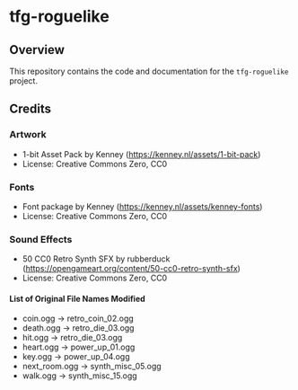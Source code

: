 # tfg-roguelike

## Overview

This repository contains the code and documentation for the `tfg-roguelike` project.


## Credits

### Artwork

- 1-bit Asset Pack by Kenney (https://kenney.nl/assets/1-bit-pack)
- License: Creative Commons Zero, CC0

### Fonts

- Font package by Kenney (https://kenney.nl/assets/kenney-fonts)
- License: Creative Commons Zero, CC0

### Sound Effects

- 50 CC0 Retro Synth SFX by rubberduck (https://opengameart.org/content/50-cc0-retro-synth-sfx)
- License: Creative Commons Zero, CC0

#### List of Original File Names Modified

- coin.ogg -> retro_coin_02.ogg
- death.ogg -> retro_die_03.ogg
- hit.ogg -> retro_die_03.ogg
- heart.ogg -> power_up_01.ogg
- key.ogg -> power_up_04.ogg
- next_room.ogg -> synth_misc_05.ogg
- walk.ogg -> synth_misc_15.ogg
